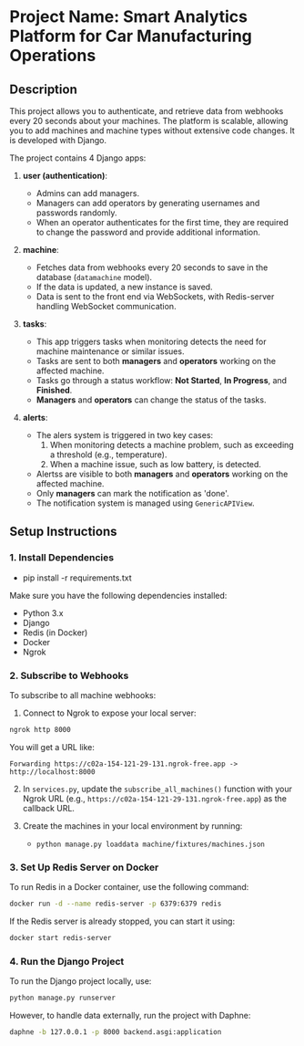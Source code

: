 
# Project Name: Smart Analytics Platform for Car Manufacturing Operations

## Description
This project allows you to authenticate, and retrieve data from webhooks every 20 seconds about your machines. The platform is scalable, allowing you to add machines and machine types without extensive code changes. It is developed with Django.

The project contains 4 Django apps:

1. **user (authentication)**:  
   - Admins can add managers. 
   - Managers can add operators by generating usernames and passwords randomly.
   - When an operator authenticates for the first time, they are required to change the password and provide additional information.

2. **machine**:  
   - Fetches data from webhooks every 20 seconds to save in the database (`datamachine` model). 
   - If the data is updated, a new instance is saved.
   - Data is sent to the front end via WebSockets, with Redis-server handling WebSocket communication.

3. **tasks**:  
   - This app triggers tasks when monitoring detects the need for machine maintenance or similar issues.
   - Tasks are sent to both **managers** and **operators** working on the affected machine.
   - Tasks go through a status workflow: **Not Started**, **In Progress**, and **Finished**.
   - **Managers** and **operators** can change the status of the tasks.

4. **alerts**: 
   - The alers system is triggered in two key cases:
     1. When monitoring detects a machine problem, such as exceeding a threshold (e.g., temperature).
     2. When a machine issue, such as low battery, is detected.
   - Alertss are visible to both **managers** and **operators** working on the affected machine.
   - Only **managers** can mark the notification as 'done'.
   - The notification system is managed using `GenericAPIView`.


## Setup Instructions

### 1. Install Dependencies

- pip install -r requirements.txt

Make sure you have the following dependencies installed:

- Python 3.x
- Django
- Redis (in Docker)
- Docker
- Ngrok

### 2. Subscribe to Webhooks
To subscribe to all machine webhooks:

1. Connect to Ngrok to expose your local server:

```bash
ngrok http 8000
```

You will get a URL like:
```
Forwarding https://c02a-154-121-29-131.ngrok-free.app -> http://localhost:8000
```

2. In `services.py`, update the `subscribe_all_machines()` function with your Ngrok URL (e.g., `https://c02a-154-121-29-131.ngrok-free.app`) as the callback URL.

3. Create the machines in your local environment by running:
   - `python manage.py loaddata machine/fixtures/machines.json`

### 3. Set Up Redis Server on Docker
To run Redis in a Docker container, use the following command:

```bash
docker run -d --name redis-server -p 6379:6379 redis
```

If the Redis server is already stopped, you can start it using:

```bash
docker start redis-server
```

### 4. Run the Django Project
To run the Django project locally, use:

```bash
python manage.py runserver
```

However, to handle data externally, run the project with Daphne:

```bash
daphne -b 127.0.0.1 -p 8000 backend.asgi:application
```
